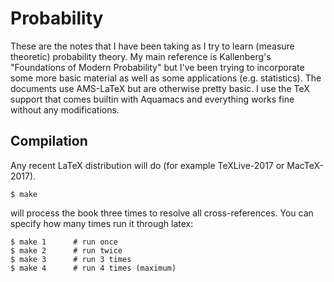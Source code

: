 Probability
=================

These are the notes that I have been taking as I try to learn (measure
theoretic) probability theory.  My main reference is Kallenberg's "Foundations
of Modern Probability" but I've been trying to incorporate some more basic
material as well as some applications (e.g. statistics).  The documents use
AMS-LaTeX but are otherwise pretty basic.  I use the TeX support that comes
builtin with Aquamacs and everything works fine without any modifications.

Compilation
-----------
Any recent LaTeX distribution will do (for example TeXLive-2017 or MacTeX-2017).

    $ make

will process the book three times to resolve all cross-references.
You can specify how many times run it through latex:

    $ make 1      # run once
    $ make 2      # run twice
    $ make 3      # run 3 times
    $ make 4      # run 4 times (maximum)
